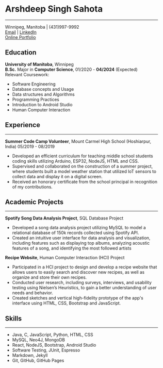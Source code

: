 # Arshdeep Singh Sahota
---
Winnipeg, Manitoba | (431)997-9992  
[Email](mailto:sahotaa1@myumanitoba.ca) | [LinkedIn](www.linkedin.com/in/arsh331/)  
[Online Portfolio](www.arsh331.github.io/portfolio/)

## Education
**University of Manitoba**, Winnipeg  
**B.Sc.** Major in **Computer Science**, 01/2020 - **04/2024** (Expected)  
Relevant Coursework:  
* Software Engineering 
* Database concepts and Usage
* Data structures and Algorithms
* Programming Practices
* Introduction to Android Studio
* Human Computer Interaction

## Experience  
---
**Summer Code Camp Volunteer**, Mount Carmel High School (Hoshiarpur, India) 05/2019 - 08/2019
* Developed an efficient curriculum for teaching middle school students coding skills utilizing Arduino, ESP32, NodeJS, HTML and CSS.
* Supervised and collaborated on the construction of a summer project, where students built a model weather station that utilized IoT sensors to collect data and display it on a digital screen.
* Received an honorary certificate from the school principal in recognition of my contributions.

## Academic Projects
---
**Spotify Song Data Analysis Project**, SQL Database Project

* Developed a song data analysis project utilizing MySQL to model a relational database of 150k records collected using Spotify API.
* Created an intuitive user interface for data analysis and visualization, including features such as displaying top albums, analyzing acoustic features of a song, and identifying the most followed artists

**Recipe Website**, Human Computer Interaction (HCI) Project
* Participated in a HCI project to design and develop a recipe website that allows users to easily search and discover new recipes, as well as organize and store their own recipes.
* Conducted user research, including surveys, interviews, and usability testing using Nielsen’s Heuristics, to gain a better understanding of user needs and behavior.
* Created sketches and vertical high-fidelity prototype of the app's interface using HTML, CSS, Bootstrap and JavaScript.

## Skills
---
* Java, C, JavaScript, Python, HTML, CSS
* MySQL, Neo4J, MongoDB
* React, NodeJS, Bootstrap, Android Studio
* Software Testing, JUnit, Espresso
* Markdown, Jekyll
* Git, GitHub, GitHub Pages
